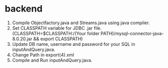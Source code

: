 # backend
1. Compile Objectfactory.java and Streams.java using java compiler.
2. Set CLASSPATH variable for JDBC .jar file. (CLASSPATH=$CLASSPATH:/(Your folder PATH)/mysql-connector-java-8.0.20.jar && export CLASSPATH)
3. Update DB name, username and password for your SQL in inputAndQuery.java.
4. Change Path in export(4).xml
5. Compile and Run inputAndQuery.java.
